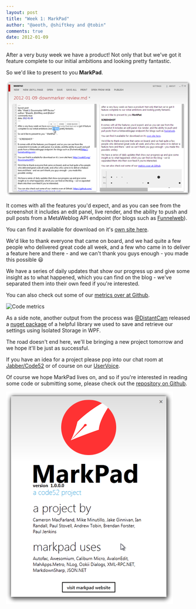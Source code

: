 ```yaml
--- 
layout: post
title: "Week 1: MarkPad"
author: "@aeoth, @shiftkey and @tobin"
comments: true
date: 2012-01-09
---
```


After a very busy week we have a product!  Not only that but we've got it feature complete to our initial ambitions and looking pretty fantastic.

So we'd like to present to you **MarkPad**.

![](/img/week1-wrapup-screenshot1.png)

It comes with all the features you'd expect, and as you can see from the screenshot it includes an edit panel, live render, and the ability to push and pull posts from a MetaWeblog API endpoint (for blogs such as [Funnelweb](http://funnelweblog.com)).

You can find it available for download on it's [own site here](http://code52.org/DownmarkerWPF).

We'd like to thank everyone that came on board, and we had quite a few people who delivered great code all week, and a few who came in to deliver a feature here and there - and we can't thank you guys enough - you made this possible :smiley:

We have a series of daily updates that show our progress up and give some insight as to what happened, which you can find on the blog  - we've separated them into their own feed if you're interested.

You can also check out some of our [metrics over at Github](https://github.com/Code52/DownmarkerWPF/graphs/punch_card).

![Code metrics](https://chart.googleapis.com/chart?chs=800x300&chds=-1,24,-1,7,0,8&chf=bg,s,efefef&chd=t:0,1,2,3,4,5,6,7,8,9,10,11,12,13,14,15,16,17,18,19,20,21,22,23,0,1,2,3,4,5,6,7,8,9,10,11,12,13,14,15,16,17,18,19,20,21,22,23,0,1,2,3,4,5,6,7,8,9,10,11,12,13,14,15,16,17,18,19,20,21,22,23,0,1,2,3,4,5,6,7,8,9,10,11,12,13,14,15,16,17,18,19,20,21,22,23,0,1,2,3,4,5,6,7,8,9,10,11,12,13,14,15,16,17,18,19,20,21,22,23,0,1,2,3,4,5,6,7,8,9,10,11,12,13,14,15,16,17,18,19,20,21,22,23,0,1,2,3,4,5,6,7,8,9,10,11,12,13,14,15,16,17,18,19,20,21,22,23,0,1,2,3,4,5,6,7,8,9,10,11,12,13,14,15,16,17,18,19,20,21,22,23|0,0,0,0,0,0,0,0,0,0,0,0,0,0,0,0,0,0,0,0,0,0,0,0,1,1,1,1,1,1,1,1,1,1,1,1,1,1,1,1,1,1,1,1,1,1,1,1,2,2,2,2,2,2,2,2,2,2,2,2,2,2,2,2,2,2,2,2,2,2,2,2,3,3,3,3,3,3,3,3,3,3,3,3,3,3,3,3,3,3,3,3,3,3,3,3,4,4,4,4,4,4,4,4,4,4,4,4,4,4,4,4,4,4,4,4,4,4,4,4,5,5,5,5,5,5,5,5,5,5,5,5,5,5,5,5,5,5,5,5,5,5,5,5,6,6,6,6,6,6,6,6,6,6,6,6,6,6,6,6,6,6,6,6,6,6,6,6,7,7,7,7,7,7,7,7,7,7,7,7,7,7,7,7,7,7,7,7,7,7,7,7|1,2,3,0,0,0,0,0,0,0,0,0,1,0,1,2,3,3,0,3,2,1,0,1,0,0,0,0,0,0,0,0,0,0,0,0,0,0,0,0,0,0,1,0,0,0,0,0,0,0,0,0,0,0,0,0,2,0,0,0,0,0,3,0,0,0,1,1,0,1,5,4,0,0,1,0,0,0,0,0,0,0,0,0,0,0,1,0,1,2,0,0,3,2,1,0,0,0,0,1,0,0,0,1,2,1,2,5,3,1,3,2,0,0,0,1,1,2,3,2,2,0,0,1,0,0,1,3,0,0,0,0,0,3,1,5,2,4,5,4,0,3,8,0,2,1,1,0,0,0,0,0,0,5,0,0,0,0,0,1,1,0,2,1,0,0,0,2,0,0,0,0,0,0,0,0,0,0,0,0,0,0,0,0,0,0,0,0,0,0,0,0&chxt=x,y&chm=o,333333,1,1.0,25.0&chxl=0:||12am|1|2|3|4|5|6|7|8|9|10|11|12pm|1|2|3|4|5|6|7|8|9|10|11||1:||Sun|Mon|Tue|Wed|Thr|Fri|Sat|&cht=s)

As a side note, another output from the process was [@DistantCam](http://twitter.com/DistantCam) released a [nuget package](https://nuget.org/packages/Analects) of a helpful library we used to save and retrieve our settings using Isolated Storage in WPF.

The road doesn't end here, we'll be bringing a new project tomorrow and we hope it'll be just as successful.

If you have an idea for a project please pop into our chat room at [Jabber/Code52](http://jabbr.net/#/rooms/code52) or of course on our [UserVoice](https://code52.uservoice.com/forums/143105-code-52).

Of course we hope MarkPad lives on, and so if you're interested in reading some code or submitting some, please check out the [repository on Github](https://github.com/Code52/DownmarkerWPF).

![](/img/week1-wrapup-about.png)